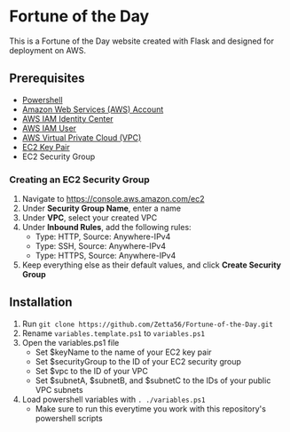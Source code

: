 # Fortune of the Day
This is a Fortune of the Day website created with Flask and designed for deployment on AWS.

## Prerequisites
- [Powershell](https://learn.microsoft.com/en-us/powershell/scripting/install/installing-powershell?view=powershell-7.3)
- [Amazon Web Services (AWS) Account](https://docs.aws.amazon.com/accounts/latest/reference/manage-acct-creating.html)
- [AWS IAM Identity Center](https://docs.aws.amazon.com/singlesignon/latest/userguide/getting-started.html)
- [AWS IAM User](https://docs.aws.amazon.com/IAM/latest/UserGuide/id_users_create.html)
- [AWS Virtual Private Cloud (VPC)](https://docs.aws.amazon.com/directoryservice/latest/admin-guide/gsg_create_vpc.html)
- [EC2 Key Pair](https://docs.aws.amazon.com/AWSEC2/latest/UserGuide/create-key-pairs.html)
- EC2 Security Group

### Creating an EC2 Security Group
1. Navigate to https://console.aws.amazon.com/ec2
2. Under **Security Group Name**, enter a name
3. Under **VPC**, select your created VPC
4. Under **Inbound Rules**, add the following rules:
   - Type: HTTP, Source: Anywhere-IPv4
   - Type: SSH, Source: Anywhere-IPv4
   - Type: HTTPS, Source: Anywhere-IPv4
5. Keep everything else as their default values, and click **Create Security Group**

## Installation
1. Run `git clone https://github.com/Zetta56/Fortune-of-the-Day.git`
2. Rename `variables.template.ps1` to `variables.ps1`
3. Open the variables.ps1 file
   - Set $keyName to the name of your EC2 key pair
   - Set $securityGroup to the ID of your EC2 security group
   - Set $vpc to the ID of your VPC
   - Set $subnetA, $subnetB, and $subnetC to the IDs of your public VPC subnets
4. Load powershell variables with `. ./variables.ps1`
   - Make sure to run this everytime you work with this repository's powershell scripts
